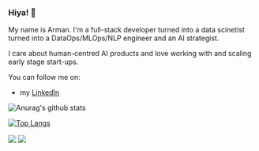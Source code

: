 ### Hiya! 👋

My name is Arman.
I'm a full-stack developer turned into a data scinetist turned into a DataOps/MLOps/NLP engineer and an AI strategist. 

I care about human-centred AI products and love working with and scaling early stage start-ups.

You can follow me on:

- my [LinkedIn](https://www.linkedin.com/in/arman-didandeh/)

![Anurag's github stats](https://github-readme-stats.vercel.app/api?username=armandidandeh&show_icons=true&theme=dracula)

[![Top Langs](https://github-readme-stats.vercel.app/api/top-langs/?username=armandidandeh&hide=html&layout=compact&theme=dracula)](https://github.com/armandidandeh/github-readme-stats)

<img align="center" src="https://github-readme-stats.vercel.app/api/pin/?username=armandidandeh&repo=visualizing-hierarchies&theme=tokyonight" />
                                                                                                                                             
<img align="center" src="https://github-readme-stats.vercel.app/api/pin/?username=armandidandeh&repo=flask-vuejs-template&theme=tokyonight" />
